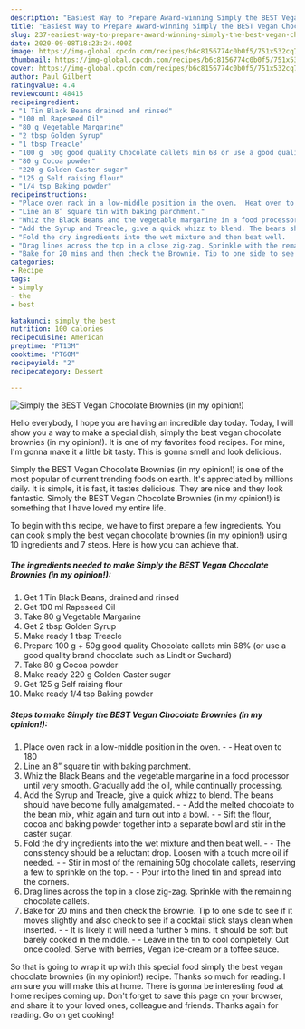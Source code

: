 ```yaml
---
description: "Easiest Way to Prepare Award-winning Simply the BEST Vegan Chocolate Brownies (in my opinion!)"
title: "Easiest Way to Prepare Award-winning Simply the BEST Vegan Chocolate Brownies (in my opinion!)"
slug: 237-easiest-way-to-prepare-award-winning-simply-the-best-vegan-chocolate-brownies-in-my-opinion
date: 2020-09-08T18:23:24.400Z
image: https://img-global.cpcdn.com/recipes/b6c8156774c0b0f5/751x532cq70/simply-the-best-vegan-chocolate-brownies-in-my-opinion-recipe-main-photo.jpg
thumbnail: https://img-global.cpcdn.com/recipes/b6c8156774c0b0f5/751x532cq70/simply-the-best-vegan-chocolate-brownies-in-my-opinion-recipe-main-photo.jpg
cover: https://img-global.cpcdn.com/recipes/b6c8156774c0b0f5/751x532cq70/simply-the-best-vegan-chocolate-brownies-in-my-opinion-recipe-main-photo.jpg
author: Paul Gilbert
ratingvalue: 4.4
reviewcount: 48415
recipeingredient:
- "1 Tin Black Beans drained and rinsed"
- "100 ml Rapeseed Oil"
- "80 g Vegetable Margarine"
- "2 tbsp Golden Syrup"
- "1 tbsp Treacle"
- "100 g  50g good quality Chocolate callets min 68 or use a good quality brand chocolate such as Lindt or Suchard"
- "80 g Cocoa powder"
- "220 g Golden Caster sugar"
- "125 g Self raising flour"
- "1/4 tsp Baking powder"
recipeinstructions:
- "Place oven rack in a low-middle position in the oven.  Heat oven to 180"
- "Line an 8” square tin with baking parchment."
- "Whiz the Black Beans and the vegetable margarine in a food processor until very smooth. Gradually add the oil, while continually processing."
- "Add the Syrup and Treacle, give a quick whizz to blend. The beans should have become fully amalgamated.  Add the melted chocolate to the bean mix, whiz again and turn out into a bowl.  Sift the flour, cocoa and baking powder together into a separate bowl and stir in the caster sugar."
- "Fold the dry ingredients into the wet mixture and then beat well.   The consistency should be a reluctant drop. Loosen with a touch more oil if needed.   Stir in most of the remaining 50g chocolate callets, reserving a few to sprinkle on the top.  Pour into the lined tin and spread into the corners."
- "Drag lines across the top in a close zig-zag. Sprinkle with the remaining chocolate callets."
- "Bake for 20 mins and then check the Brownie. Tip to one side to see if it moves slightly and also check to see if a cocktail stick stays clean when inserted.  It is likely it will need a further 5 mins. It should be soft but barely cooked in the middle.  Leave in the tin to cool completely. Cut once cooled. Serve with berries, Vegan ice-cream or a toffee sauce."
categories:
- Recipe
tags:
- simply
- the
- best

katakunci: simply the best 
nutrition: 100 calories
recipecuisine: American
preptime: "PT13M"
cooktime: "PT60M"
recipeyield: "2"
recipecategory: Dessert

---
```



![Simply the BEST Vegan Chocolate Brownies (in my opinion!)](https://img-global.cpcdn.com/recipes/b6c8156774c0b0f5/751x532cq70/simply-the-best-vegan-chocolate-brownies-in-my-opinion-recipe-main-photo.jpg)

Hello everybody, I hope you are having an incredible day today. Today, I will show you a way to make a special dish, simply the best vegan chocolate brownies (in my opinion!). It is one of my favorites food recipes. For mine, I'm gonna make it a little bit tasty. This is gonna smell and look delicious.



Simply the BEST Vegan Chocolate Brownies (in my opinion!) is one of the most popular of current trending foods on earth. It's appreciated by millions daily. It is simple, it is fast, it tastes delicious. They are nice and they look fantastic. Simply the BEST Vegan Chocolate Brownies (in my opinion!) is something that I have loved my entire life.


To begin with this recipe, we have to first prepare a few ingredients. You can cook simply the best vegan chocolate brownies (in my opinion!) using 10 ingredients and 7 steps. Here is how you can achieve that.

<!--inarticleads1-->

##### The ingredients needed to make Simply the BEST Vegan Chocolate Brownies (in my opinion!):

1. Get 1 Tin Black Beans, drained and rinsed
1. Get 100 ml Rapeseed Oil
1. Take 80 g Vegetable Margarine
1. Get 2 tbsp Golden Syrup
1. Make ready 1 tbsp Treacle
1. Prepare 100 g + 50g good quality Chocolate callets min 68% (or use a good quality brand chocolate such as Lindt or Suchard)
1. Take 80 g Cocoa powder
1. Make ready 220 g Golden Caster sugar
1. Get 125 g Self raising flour
1. Make ready 1/4 tsp Baking powder




<!--inarticleads2-->

##### Steps to make Simply the BEST Vegan Chocolate Brownies (in my opinion!):

1. Place oven rack in a low-middle position in the oven. -  - Heat oven to 180
1. Line an 8” square tin with baking parchment.
1. Whiz the Black Beans and the vegetable margarine in a food processor until very smooth. Gradually add the oil, while continually processing.
1. Add the Syrup and Treacle, give a quick whizz to blend. The beans should have become fully amalgamated. -  - Add the melted chocolate to the bean mix, whiz again and turn out into a bowl. -  - Sift the flour, cocoa and baking powder together into a separate bowl and stir in the caster sugar.
1. Fold the dry ingredients into the wet mixture and then beat well.  -  - The consistency should be a reluctant drop. Loosen with a touch more oil if needed.  -  - Stir in most of the remaining 50g chocolate callets, reserving a few to sprinkle on the top. -  - Pour into the lined tin and spread into the corners.
1. Drag lines across the top in a close zig-zag. Sprinkle with the remaining chocolate callets.
1. Bake for 20 mins and then check the Brownie. Tip to one side to see if it moves slightly and also check to see if a cocktail stick stays clean when inserted. -  - It is likely it will need a further 5 mins. It should be soft but barely cooked in the middle. -  - Leave in the tin to cool completely. Cut once cooled. Serve with berries, Vegan ice-cream or a toffee sauce.




So that is going to wrap it up with this special food simply the best vegan chocolate brownies (in my opinion!) recipe. Thanks so much for reading. I am sure you will make this at home. There is gonna be interesting food at home recipes coming up. Don't forget to save this page on your browser, and share it to your loved ones, colleague and friends. Thanks again for reading. Go on get cooking!
